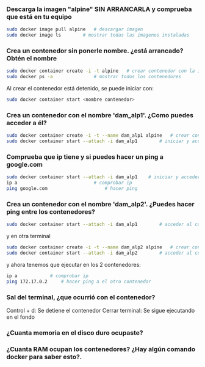 ### Descarga la imagen "alpine" SIN ARRANCARLA y comprueba que está en tu equipo
```sh
sudo docker image pull alpine	# descargar imagen
sudo docker image ls		# mostrar todas las imagenes instaladas
```
### Crea un contenedor sin ponerle nombre. ¿está arrancado? Obtén el nombre
```sh
sudo docker container create -i -t alpine	# crear contenedor con la imagen de alpine
sudo docker ps -a				# mostrar todos los contenedores
```
Al crear el contenedor está detenido, se puede iniciar con:
```sh
sudo docker container start <nombre contenedor>
```
### Crea un contenedor con el nombre 'dam_alp1'. ¿Como puedes acceder a él?
```sh
sudo docker container create -i -t --name dam_alp1 alpine 	# crear contenedor con el nombre dam_alp1
sudo docker container start --attach -i dam_alp1		# iniciar y acceder al contenedor
```
### Comprueba que ip tiene y si puedes hacer un ping a google.com
```sh
sudo docker container start --attach -i dam_alp1	# iniciar y acceder al contenedor
ip a							# comprobar ip
ping google.com						# hacer ping
```
### Crea un contenedor con el nombre 'dam_alp2'. ¿Puedes hacer ping entre los contenedores?
```sh
sudo docker container start --attach -i dam_alp1 		# acceder al contenedor dam_alp1
```
y en otra terminal
```sh
sudo docker container create -i -t --name dam_alp2 alpine	# crear contenedor dam_alp2
sudo docker container start --attach -i dam_alp2 		# acceder al contenedor dam_alp2
```
y ahora tenemos que ejecutar en los 2 contenedores:
```sh
ip a			# comprobar ip
ping 172.17.0.2		# hacer ping a el otro contenedor
```
### Sal del terminal, ¿que ocurrió con el contenedor?
Control + d: Se detiene el contenedor
Cerrar terminal: Se sigue ejecutando en el fondo
### ¿Cuanta memoria en el disco duro ocupaste?

### ¿Cuanta RAM ocupan los contenedores? ¿Hay algún comando docker para saber esto?.
